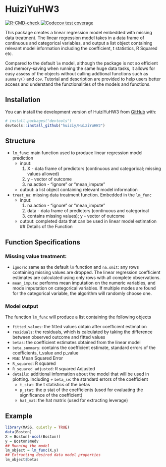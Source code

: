 
<!-- README.md is generated from README.Rmd. Please edit that file -->

# HuiziYuHW3

<!-- badges: start -->

[![R-CMD-check](https://github.com/huiziy/HuiziYuHW3/actions/workflows/R-CMD-check.yaml/badge.svg)](https://github.com/huiziy/HuiziYuHW3/actions/workflows/R-CMD-check.yaml)
[![Codecov test
coverage](https://codecov.io/gh/huiziy/HuiziYuHW3/branch/master/graph/badge.svg)](https://app.codecov.io/gh/huiziy/HuiziYuHW3?branch=master)
<!-- badges: end -->

This package creates a linear regression model embedded with missing
data treatment. The linear regression model takes in a data frame of
continuous and categorical variables, and output a list object
containing relevant model information including the coefficient, t
statistics, R Squared etc.

Compared to the default `lm` model, although the package is not so
efficient and memory-saving when running the same huge data tasks, it
allows for easy assess of the objects without calling addtional
functions such as `summary()` and `cov`. Tutorial and description are
provided to help users better access and understand the functionalities
of the models and functions.

## Installation

You can install the development version of HuiziYuHW3 from
[GitHub](https://github.com/) with:

``` r
# install.packages("devtools")
devtools::install_github("huiziy/HuiziYuHW3")
```

## Structure

- `lm_func`: main function used to produce linear regression model
  prediction
  - input:
    1.  X - data frame of predictors (continuous and categorical;
        missing values allowed)
    2.  y - vector of outcome
    3.  na.action - “ignore” or “mean_impute”
  - output: a list object containing relevant model information
- `treat_na`: missing data treatment function. Embedded in the `lm_func`
  - input:
    1.  na.action - “ignore” or “mean_impute”
    2.  data - data frame of predictors (continuous and categorical
    3.  contains missing values); y - vector of outcome
  - output: completed data that can be used in linear model estimation
    \## Details of the Function

## Function Specifications

### Missing value treatment:

- `ignore`: same as the default `lm` function and `na.omit`: any rows
  containing missing values are dropped. The linear regression
  coefficient estimates are calculated using only rows with all complete
  observations.
- `mean_impute`: performs mean imputation on the numeric variables, and
  mode imputation on categorical variables. If multiple modes are found
  for the categorical variable, the algorithm will randomly choose one.

### Model output

The function `lm_func` will produce a list containing the following
objects

- `fitted_values`: the fitted values obtain after coefficient estimation
- `residuals`: the residuals, which is calculated by taking the
  difference between observed outcome and fitted values
- `betas`: the coefficient estimates obtained from the linear model
- `beta_summary`: contains the coefficient estimate, standard errors of
  the coefficients, t_value and p_value
- `MSE`: Mean Squared Error
- `R_squared`: R squared
- `R_squared_adjusted`: R squared Adjusted
- `details`: additional information about the model that will be used in
  plotting. Including + `beta_se`: the standard errors of the
  coefficient
  - `t_stat`: the t statistics of the betas
  - `p_stat`: the p stat of the coefficients (used for evaluating the
    significance of the coefficient)
  - `hat_mat`: the hat matrix (used for extracting leverage)

## Example

``` r
library(MASS, quietly = TRUE)
data(Boston)
X = Boston[-ncol(Boston)]
y = Boston$medv
## Running the model
lm_object = lm_func(X,y)
## Extracting desired data model properties
lm_object$betas
```
